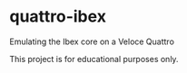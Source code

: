 # quattro-ibex
Emulating the Ibex core on a Veloce Quattro 

This project is for educational purposes only.
